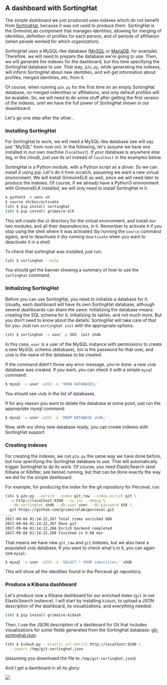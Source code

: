 ## A dashboard with SortingHat

The simple dashboard we just produced uses indexes which do not benefit from [SortingHat](https://github.com/grimoirelab/sortinghat), because it was not used to produce them. SortingHat is the GrimoireLab component that manages identities, allowing for merging of identities, definition of profiles for each person, and of periods of affiliation (when people worked for which organization).

SortingHat uses a MySQL-like database ([MySQL](https://www.mysql.com/) or [MariaDB](https://mariadb.org/), for example). Therefore, we will need to prepare the database we're going to use. Then, we will generate the indexes for the dashboard, but this time specifying the SortingHat database to use. That way, `p2o.py`, while generating the indexes, will inform SortingHat about new identities, and will get information about profiles, merged identities, etc, from it.

Of course, when running `p2o.py` for the first time on an empty SortingHat database, no merged indentities or affiliations, and only default profiles will be avaiable. So, we will need to do some stuff after getting the first version of the indexes, until we have the full power of SortingHat shown in our doashboard.

Let's go one step after the other...

### Installing SortingHat

For SortingHat to work, we will need a MySQL-like database (we will say just "MySQL" from now on). In the following, let's assume we have one installed in our own machine (`localhost`). If your database is anywhere else (eg, in the cloud), just use its url instead of `localhost` in the examples below.

SortingHat is a Python module, with a Python script as a driver. So we can install it using pip. Let's do it from scratch, assuming we want a new virtual environment. We will install GrimoireELK as well, since we will need later to produce the indexes. Of course, if we already have a Python3 environment with GrimoireELK installed, we will only need to install SortingHat in it.

```bash
$ python3 -m venv sh
$ source sh/bin/activate
(sh) $ pip install sortinghat
(sh) $ pip install grimoire-elk
```

This will create the `sh` directory for the virtual environment, and install our two modules, and all their dependencies, in it. Remember to activate it if you stop using the shell where it was activated (by running the `source` command again), and to deactivate it (by running `deactivate` when you want to deactivate it in a shell.

To check that sortinghat was installed, just run:

```bash
(sh) $ sortinghat --help
```

You should get the banner showing a summary of how to use the `sortinghat` command.

### Initializing SortingHat

Before you can use SortingHat, you need to initialize a database for it. Usually, each dashboard will have its own SortingHat database, although several dashboards can share the same. Initializing the database means creating the SQL schema for it, initializing its tables, and not much more. But you don't need to know about the details: SortingHat will take care of that for you. Just run `sortinghat init` with the appropriate options:

```bash
(sh) $ sortinghat -u user -p XXX  init shdb
```

In this case, `user` is a user of the MySQL instance with permissions to create a new MySQL schema (database), `XXX` is the password for that user, and `shdb` is the name of the database to be created.

If the command didnt't throw any error message, you're done: a new `shdb` database was created. If you want, you can check it with a simple `mysql` command:

```bash
$ mysql -u user -pXXX -e 'SHOW DATABASES;'
```

You should see `shdb` in the list of databases.

If for any reason you want to delete the database at some point, just run the appropriate mysql command:

```bash
$ mysql -u user -pXXX -e 'DROP DATABASE shdb;'
```

Now, with our shiny new database ready, you can create indexes with SortingHat support.

### Creating indexes

For creating the indexes, we run `p2o.py` the same way we have done before, but now specifying the SortingHat database to use. That will automatically trigger SortingHat to do its work. Of course, you need ElasticSearch (and Kibana or Kibitter, see below) running, but that can be done exactly the way we did for the simple dashboard.

For example, for producing the index for the git repository for Perceval, run:

```bash
(sh) $ p2o.py --enrich --index git_raw --index-enrich git \
  -e http://localhost:9200 --no_inc --debug \
  --db-sortinghat shdb --db-user user --db-password XXX \
  git https://github.com/grimoirelab/perceval.git
...
2017-09-04 01:14:22,267 Total items enriched 688 
2017-09-04 01:14:22,267 Done git 
2017-09-04 01:14:22,268 Enrich backend completed
2017-09-04 01:14:22,268 Finished in 0.08 min
```

That means we have new `git_raw` and `git` indexes, but we also have a populated `shdb` database. If you want to check what's in it, you can again use `mysql`:

```bash
$ mysql -u user -pXXX -e 'SELECT * FROM identities;' shdb
```

This will show all the identities found in the Perceval git repository.

### Produce a Kibana dashboard

Let's produce now a Kibana dashboard for our enriched index (`git` in our ElasticSearch instance). I will start by installing `kidash`, to upload a JSON description of the dashboard, its visualizations, and everything needed:

```bash
(sh) $ pip install grimoire-kidash
```

Then, I use the JSON description of a dashboard for Git that includes visualizations for some fields generated from the SortingHat database: [git-sortinghat.json](/grimoireelk/dashboards/git-sortinghat.json).

```bash
(sh) $ kidash.py --elastic_url-enrich http://localhost:9200 \
  --import /tmp/git-sortinghat.json
```

(assuming you downloaed the file to `/tmp/git-sortinghat.json`)

And I get a dashboard in all its glory:


![](/grimoireelk/dashboard-git-sortinghat.png)










